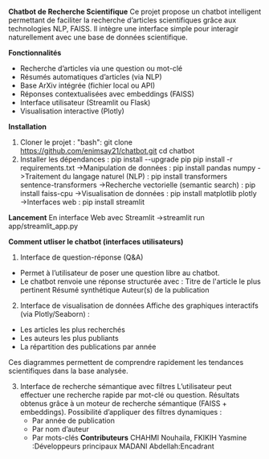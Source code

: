 **Chatbot de Recherche Scientifique**
Ce projet propose un chatbot intelligent permettant de faciliter la recherche d’articles scientifiques grâce aux technologies NLP, FAISS. Il intègre une interface simple  pour interagir naturellement avec une base de données scientifique.



**Fonctionnalités**
- Recherche d’articles via une question ou mot-clé
- Résumés automatiques d’articles (via NLP)
- Base ArXiv intégrée (fichier local ou API)
- Réponses contextualisées avec embeddings (FAISS)
- Interface utilisateur (Streamlit ou Flask)
- Visualisation interactive (Plotly)

**Installation**
1. Cloner le projet :
"bash":
git clone https://github.com/enimsay21/chatbot.git
cd chatbot
2. Installer les dépendances :
pip install --upgrade pip
pip install -r requirements.txt
->Manipulation de données :
pip install pandas numpy
->Traitement du langage naturel (NLP) :
pip install transformers sentence-transformers
->Recherche vectorielle (semantic search) :
pip install faiss-cpu
->Visualisation de données :
pip install matplotlib plotly
->Interfaces web :
pip install streamlit

**Lancement**
En interface Web avec Streamlit
->streamlit run app/streamlit_app.py

**Comment utliser le chatbot (interfaces utilisateurs)**
1. Interface de question-réponse (Q&A)
- Permet à l’utilisateur de poser une question libre au chatbot.
- Le chatbot renvoie une réponse structurée avec :
Titre de l'article le plus pertinent
Résumé synthétique
Auteur(s) de la publication

2. Interface de visualisation de données
Affiche des graphiques interactifs (via Plotly/Seaborn) :
- Les articles les plus recherchés
- Les auteurs les plus publiants
- La répartition des publications par année

Ces diagrammes permettent de comprendre rapidement les tendances scientifiques dans la base analysée.

3. Interface de recherche sémantique avec filtres
    L’utilisateur peut effectuer une recherche rapide par mot-clé ou question.
    Résultats obtenus grâce à un moteur de recherche sémantique (FAISS + embeddings).
    Possibilité d’appliquer des filtres dynamiques :
      - Par année de publication
      - Par nom d’auteur
      - Par mots-clés
**Contributeurs**
CHAHMI Nouhaila, FKIKIH Yasmine :Développeurs principaux
MADANI Abdellah:Encadrant
